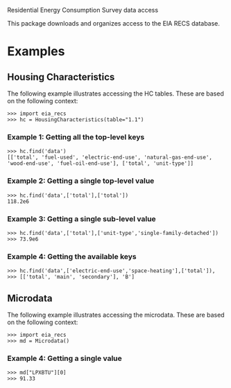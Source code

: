 Residential Energy Consumption Survey data access

This package downloads and organizes access to the EIA RECS database.

# Examples

## Housing Characteristics

The following example illustrates accessing the HC tables. These are based on the following context:

~~~
>>> import eia_recs
>>> hc = HousingCharacteristics(table="1.1")
~~~

### Example 1: Getting all the top-level keys

~~~
>>> hc.find('data')
[['total', 'fuel-used', 'electric-end-use', 'natural-gas-end-use', 'wood-end-use', 'fuel-oil-end-use'], ['total', 'unit-type']]
~~~

### Example 2: Getting a single top-level value

~~~
>>> hc.find('data',['total'],['total'])
118.2e6
~~~

### Example 3: Getting a single sub-level value

~~~
>>> hc.find('data',['total'],['unit-type','single-family-detached'])
>>> 73.9e6
~~~

### Example 4: Getting the available keys

~~~
>>> hc.find('data',['electric-end-use','space-heating'],['total']),
>>> [['total', 'main', 'secondary'], 'B']
~~~

## Microdata

The following example illustrates accessing the microdata. These are based on the following context:

~~~
>>> import eia_recs
>>> md = Microdata()
~~~

### Example 4: Getting a single value

~~~
>>> md["LPXBTU"][0]
>>> 91.33
~~~

